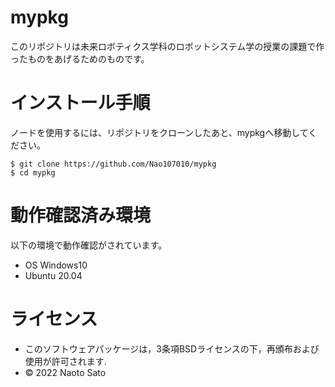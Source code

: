 # mypkg

このリポジトリは未来ロボティクス学科のロボットシステム学の授業の課題で作ったものをあげるためのものです。

# インストール手順
ノードを使用するには、リポジトリをクローンしたあと、mypkgへ移動してください。

```
$ git clone https://github.com/Nao107010/mypkg
$ cd mypkg
```

# 動作確認済み環境
以下の環境で動作確認がされています。
* OS Windows10
* Ubuntu 20.04

# ライセンス
* このソフトウェアパッケージは，3条項BSDライセンスの下，再頒布および使用が許可されます.
* © 2022 Naoto Sato

